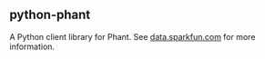 ## python-phant

A Python client library for Phant. See
[data.sparkfun.com](https://data.sparkfun.com/) for more information.
